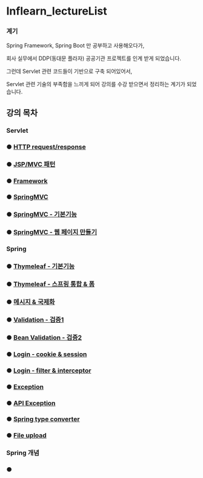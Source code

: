 # Inflearn_lectureList

### 계기
Spring Framework, Spring Boot 만 공부하고 사용해오다가,

회사 실무에서 DDP(동대문 플라자) 공공기관 프로젝트를 인계 받게 되었습니다.

그런데 Servlet 관련 코드들이 기반으로 구축 되어있어서,

Servlet 관련 기술의 부족함을 느끼게 되어 강의를 수강 받으면서 정리하는 계기가 되었습니다.

## 강의 목차
### Servlet
### ● <a href="">HTTP request/response</a>
### ● <a href="">JSP/MVC 패턴</a>
### ● <a href="">Framework</a>
### ● <a href="">SpringMVC</a>
### ● <a href="">SpringMVC - 기본기능</a>
### ● <a href="">SpringMVC - 웹 페이지 만들기</a>

### Spring
### ● <a href="">Thymeleaf - 기본기능</a>
### ● <a href="">Thymeleaf - 스프링 통합 & 폼</a>
### ● <a href="">메시지 & 국제화</a>
### ● <a href="">Validation - 검증1</a>
### ● <a href="">Bean Validation - 검증2</a>
### ● <a href="">Login - cookie & session</a>
### ● <a href="">Login - filter & interceptor</a>
### ● <a href="">Exception</a>
### ● <a href="">API Exception</a>
### ● <a href="">Spring type converter</a>
### ● <a href="">File upload</a>

### Spring 개념 
### ● <a href=""></a>
